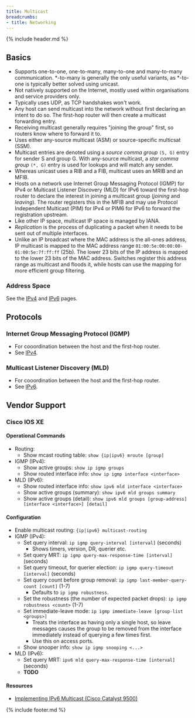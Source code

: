 ```yaml
---
title: Multicast
breadcrumbs:
- title: Networking
---
```

{% include header.md %}

## Basics

- Supports one-to-one, one-to-many, many-to-one and many-to-many communication. \*-to-many is generally the only useful variants, as \*-to-one is typically better solved using unicast.
- Not natively supported on the Internet, mostly used within organisations and service providers only.
- Typically uses UDP, as TCP handshakes won't work.
- Any host can send multicast into the network without first declaring an intent to do so. The first-hop router will then create a multicast forwarding entry.
- Receiving multicast generally requires "joining the group" first, so routers know where to forward it to.
- Uses either any-source multicast (ASM) or source-specific multicsat (SSM).
- Multicast entries are denoted using a _source comma group_ `(S, G)` entry for sender S and group G. With any-source multicast, a _star comma group_ `(*, G)` entry is used for lookups and will match any sender.
- Whereas unicast uses a RIB and a FIB, multicast uses an MRIB and an MFIB.
- Hosts on a network use Internet Group Messaging Protocol (IGMP) for IPv4 or Multicast Listener Discovery (MLD) for IPv6 toward the first-hop router to declare the interest in joining a multicast group (_joining_ and _leaving_). The router registers this in the MFIB and may use Protocol Independent Multicast (PIM) for IPv4 or PIM6 for IPv6 to forward the registration upstream.
- Like other IP space, multicast IP space is managed by IANA.
- _Replication_ is the process of duplicating a packet when it needs to be sent out of multiple interfaces.
- Unlike an IP broadcast where the MAC address is the all-ones address, IP multicast is mapped to the MAC address range `01:00:5e:00:00:00-01:00:5e:7f:ff:ff` (25b). The lower 23 bits of the IP address is mapped to the lower 23 bits of the MAC address. Switches register this address range as multicast and floods it, while hosts can use the mapping for more efficient group filtering.

### Address Space

See the [IPv4](/networking/ipv4/) and [IPv6](/networking/ipv6/) pages.

## Protocols

### Internet Group Messaging Protocol (IGMP)

- For cooordination between the host and the first-hop router.
- See [IPv4](/networking/ipv4/).

### Multicast Listener Discovery (MLD)

- For cooordination between the host and the first-hop router.
- See [IPv6](/networking/ipv6/).

## Vendor Support

### Cisco IOS XE

#### Operational Commands

- Routing:
    - Show mcast routing table: `show {ip|ipv6} mroute [group]`
- IGMP (IPv4):
    - Show active groups: `show ip igmp groups`
    - Show routed interface info: `show ip igmp interface <interface>`
- MLD (IPv6):
    - Show routed interface info: `show ipv6 mld interface <interface>`
    - Show active groups (summary): `show ipv6 mld groups summary`
    - Show active groups (detail): `show ipv6 mld groups [group-address] [interface <interface>] [detail]`

#### Configuration

- Enable multicast routing: `{ip|ipv6} multicast-routing`
- IGMP (IPv4):
    - Set query interval: `ip igmp query-interval [interval]` (seconds)
        - Shows timers, version, DR, querier etc.
    - Set query MRT: `ip igmp query-max-response-time [interval]` (seconds)
    - Set query timeout, for querier election: `ip igmp query-timeout [interval]` (seconds)
    - Set query count before group removal: `ip igmp last-member-query-count [count]` (1-7)
        - Defaults to `ip igmp robustness`.
    - Set the robustness (the number of expected packet drops): `ip igmp robustness <count>` (1-7)
    - Set immediate-leave mode: `ip igmp immediate-leave [group-list <groups>]`
        - Treats the interface as having only a single host, so leave messages causes the group to be removed from the interface immediately instead of querying a few times first.
        - Use this on access ports.
    - Show snooper info: `show ip igmp snooping <...>`
- MLD (IPv6):
    - Set query MRT: `ipv6 mld query-max-response-time [interval]` (seconds)
    - **TODO**

#### Resources

- [Implementing IPv6 Multicast (Cisco Catalyst 9500)](https://www.cisco.com/c/en/us/td/docs/switches/lan/catalyst9500/software/release/16-8/configuration_guide/ipv6/b_168_ipv6_9500_cg/b_168_ipv6_9500_cg_chapter_010.pdf)

{% include footer.md %}
